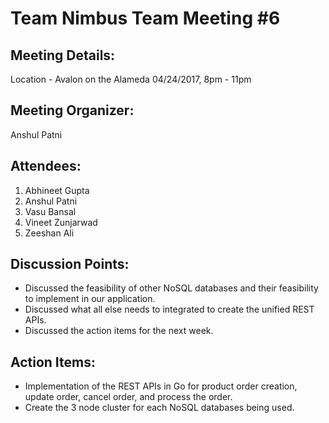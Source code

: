 # Team Nimbus Team Meeting #6


## Meeting Details:
Location - Avalon on the Alameda
04/24/2017, 8pm - 11pm
  

## Meeting Organizer:
Anshul Patni
  

## Attendees:
1. Abhineet Gupta
2. Anshul Patni
3. Vasu Bansal
4. Vineet Zunjarwad
5. Zeeshan Ali
  

## Discussion Points:
- Discussed the feasibility of other NoSQL databases and their feasibility to implement in our application.
- Discussed what all else needs to integrated to create the unified REST APIs.
- Discussed the action items for the next week.
  

## Action Items:
- Implementation of the REST APIs in Go for product order creation, update order, cancel order, and process the order.
- Create the 3 node cluster for each NoSQL databases being used.